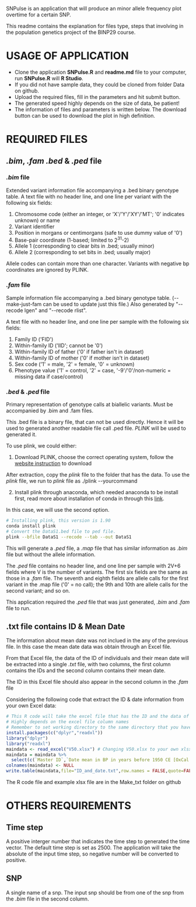 SNPulse is an application that will produce an minor allele frequency plot overtime for a certain SNP.

This readme contains the explanation for files type, steps that involving in the population genetics project of the BINP29 course.

# USAGE OF APPLICATION
- Clone the application **SNPulse.R** and **readme.md** file to your computer, run **SNPulse.R** will **R Studio**.
- If you did not have sample data, they could be cloned from folder Data on github.
- Upload the required files, fill in the parameters and hit submit button.
- The generated speed highly depends on the size of data, be patient! 
- The information of files and parameters is written below. The download button can be used to download the plot in high definition.

# REQUIRED FILES
## *.bim*, *.fam* *.bed* & *.ped* file
### ***.bim* file**

Extended variant information file accompanying a .bed binary genotype table.
A text file with no header line, and one line per variant with the following six fields:
1. Chromosome code (either an integer, or 'X'/'Y'/'XY'/'MT'; '0' indicates unknown) or name
2. Variant identifier
3. Position in morgans or centimorgans (safe to use dummy value of '0')
4. Base-pair coordinate (1-based; limited to 2<sup>31</sup>-2)
5. Allele 1 (corresponding to clear bits in .bed; usually minor)
6. Allele 2 (corresponding to set bits in .bed; usually major)

Allele codes can contain more than one character. Variants with negative bp coordinates are ignored by PLINK.

### ***.fam* file**
Sample information file accompanying a .bed binary genotype table. (--make-just-fam can be used to update just this file.) Also generated by "--recode lgen" and "--recode rlist".

A text file with no header line, and one line per sample with the following six fields:

1. Family ID ('FID')
2. Within-family ID ('IID'; cannot be '0')
3. Within-family ID of father ('0' if father isn't in dataset)
4. Within-family ID of mother ('0' if mother isn't in dataset)
5. Sex code ('1' = male, '2' = female, '0' = unknown)
6. Phenotype value ('1' = control, '2' = case, '-9'/'0'/non-numeric = missing data if case/control)


### ***.bed* & *.ped* file**
Primary representation of genotype calls at biallelic variants. Must be accompanied by .bim and .fam files.

This .bed file is a binary file, that can not be used directly. Hence it will be used to generated another readable file call .ped file. *PLINK* will be used to generated it.

To use plink, we could either: 
1. Download PLINK, choose the correct operating system, follow the [website instruction](https://www.cog-genomics.org/plink/1.9/) to download

After extraction, copy the *plink* file to the folder that has the data. To use the *plink* file, we run to *plink* file as ./plink --yourcommand

2. Install plink through anaconda, which needed anaconda to be install first, read more about installation of conda in through this [link](https://docs.conda.io/en/latest/miniconda.html).

In this case, we will use the second option.
```sh
# Installing plink, this version is 1.90
conda install plink
# Convert the DataS1.bed file to ped file.
plink --bfile DataS1 --recode --tab --out DataS1
```
This will generate a *.ped* file, a *.map* file that has similar information as *.bim* file but without the allele information.

The *.ped* file contains no header line, and one line per sample with 2V+6 fields where V is the number of variants. The first six fields are the same as those in a *.fam* file. The seventh and eighth fields are allele calls for the first variant in the .map file ('0' = no call); the 9th and 10th are allele calls for the second variant; and so on.

This application required the *.ped* file that was just generated, *.bim* and *.fam* file to run.

## .txt file contains ID & Mean Date
The information about mean date was not inclued in the any of the previous file. In this case the mean date data was obtain through an Excel file. 

From that Excel file, the data of the ID of individuals and their mean date will be extracted into a single *.txt* file, with two columns, the first column contains the IDs and the second column contains their mean date.

The ID in this Excel file should also appear in the second column in the *.fam* file

Considering the following code that extract the ID & date information from your own Excel data:

```r
# This R code will take the excel file that has the ID and the data of the time and put them into txt file
# Highly depends on the excel file column names
# Remember to set working directory to the same directory that you have the .xlsx file
install.packages(c("dplyr","readxl"))
library("dplyr")
library("readxl")
maindata <- read_excel("V50.xlsx") # Changing V50.xlsx to your own xlsx name "
maindata = maindata %>%
  select(c(`Master ID`,`Date mean in BP in years before 1950 CE [OxCal mu for a direct radiocarbon date, and average of range for a contextual date]`)) # Change code in this line to the column name of ID and Date.
colnames(maindata) <- NULL
write.table(maindata,file="ID_and_date.txt",row.names = FALSE,quote=FALSE)
```
The R code file and example xlsx file are in the Make_txt folder on github
# OTHERS REQUIREMENTS
## Time step
A positive interger number that indicates the time step to generated the time vector. The default time step is set as 2500. The application will take the absolute of the input time step, so negative number will be converted to positive.

## SNP
A single name of a snp. The input snp should be from one of the snp from the *.bim* file in the second column.